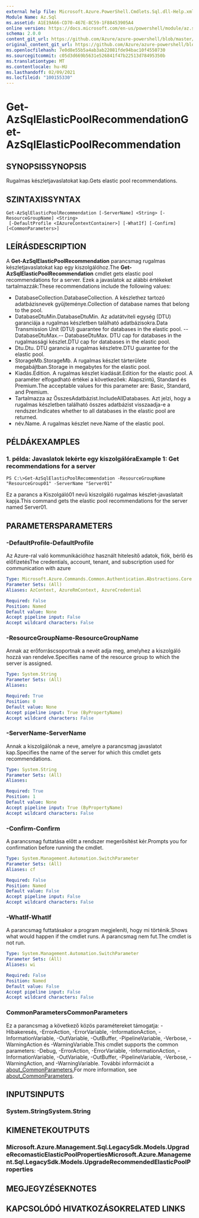 ```yaml
---
external help file: Microsoft.Azure.PowerShell.Cmdlets.Sql.dll-Help.xml
Module Name: Az.Sql
ms.assetid: A1E19A66-CD70-467E-8C59-1F88453905A4
online version: https://docs.microsoft.com/en-us/powershell/module/az.sql/get-azsqlelasticpoolrecommendation
schema: 2.0.0
content_git_url: https://github.com/Azure/azure-powershell/blob/master/src/Sql/Sql/help/Get-AzSqlElasticPoolRecommendation.md
original_content_git_url: https://github.com/Azure/azure-powershell/blob/master/src/Sql/Sql/help/Get-AzSqlElasticPoolRecommendation.md
ms.openlocfilehash: 7e0d8e55b5a4ab3ab22081fde94bac10f4550730
ms.sourcegitcommit: c05d3d669b5631e526841f47b22513d78495350b
ms.translationtype: MT
ms.contentlocale: hu-HU
ms.lasthandoff: 02/09/2021
ms.locfileid: "100155330"
---
```

# <span data-ttu-id="46c5f-101">Get-AzSqlElasticPoolRecommendation</span><span class="sxs-lookup"><span data-stu-id="46c5f-101">Get-AzSqlElasticPoolRecommendation</span></span>

## <span data-ttu-id="46c5f-102">SYNOPSIS</span><span class="sxs-lookup"><span data-stu-id="46c5f-102">SYNOPSIS</span></span>
<span data-ttu-id="46c5f-103">Rugalmas készletjavaslatokat kap.</span><span class="sxs-lookup"><span data-stu-id="46c5f-103">Gets elastic pool recommendations.</span></span>

## <span data-ttu-id="46c5f-104">SZINTAXIS</span><span class="sxs-lookup"><span data-stu-id="46c5f-104">SYNTAX</span></span>

```
Get-AzSqlElasticPoolRecommendation [-ServerName] <String> [-ResourceGroupName] <String>
 [-DefaultProfile <IAzureContextContainer>] [-WhatIf] [-Confirm] [<CommonParameters>]
```

## <span data-ttu-id="46c5f-105">LEÍRÁS</span><span class="sxs-lookup"><span data-stu-id="46c5f-105">DESCRIPTION</span></span>
<span data-ttu-id="46c5f-106">A **Get-AzSqlElasticPoolRecommendation** parancsmag rugalmas készletjavaslatokat kap egy kiszolgálóhoz.</span><span class="sxs-lookup"><span data-stu-id="46c5f-106">The **Get-AzSqlElasticPoolRecommendation** cmdlet gets elastic pool recommendations for a server.</span></span>
<span data-ttu-id="46c5f-107">Ezek a javaslatok az alábbi értékeket tartalmazzák:</span><span class="sxs-lookup"><span data-stu-id="46c5f-107">These recommendations include the following values:</span></span>
- <span data-ttu-id="46c5f-108">DatabaseCollection.</span><span class="sxs-lookup"><span data-stu-id="46c5f-108">DatabaseCollection.</span></span> <span data-ttu-id="46c5f-109">A készlethez tartozó adatbázisnevek gyűjteménye.</span><span class="sxs-lookup"><span data-stu-id="46c5f-109">Collection of database names that belong to the pool.</span></span> 
- <span data-ttu-id="46c5f-110">DatabaseDtuMin.</span><span class="sxs-lookup"><span data-stu-id="46c5f-110">DatabaseDtuMin.</span></span> <span data-ttu-id="46c5f-111">Az adatátviteli egység (DTU) garanciája a rugalmas készletben található adatbázisokra.</span><span class="sxs-lookup"><span data-stu-id="46c5f-111">Data Transmission Unit (DTU) guarantee for databases in the elastic pool.</span></span> 
 <span data-ttu-id="46c5f-112">-- DatabaseDtuMax.</span><span class="sxs-lookup"><span data-stu-id="46c5f-112">-- DatabaseDtuMax.</span></span> <span data-ttu-id="46c5f-113">DTU cap for databases in the rugalmassági készlet.</span><span class="sxs-lookup"><span data-stu-id="46c5f-113">DTU cap for databases in the elastic pool.</span></span> 
- <span data-ttu-id="46c5f-114">Dtu.</span><span class="sxs-lookup"><span data-stu-id="46c5f-114">Dtu.</span></span> <span data-ttu-id="46c5f-115">DTU garancia a rugalmas készletre.</span><span class="sxs-lookup"><span data-stu-id="46c5f-115">DTU guarantee for the elastic pool.</span></span> 
- <span data-ttu-id="46c5f-116">StorageMb.</span><span class="sxs-lookup"><span data-stu-id="46c5f-116">StorageMb.</span></span> <span data-ttu-id="46c5f-117">A rugalmas készlet tárterülete megabájtban.</span><span class="sxs-lookup"><span data-stu-id="46c5f-117">Storage in megabytes for the elastic pool.</span></span> 
- <span data-ttu-id="46c5f-118">Kiadás.</span><span class="sxs-lookup"><span data-stu-id="46c5f-118">Edition.</span></span> <span data-ttu-id="46c5f-119">A rugalmas készlet kiadását.</span><span class="sxs-lookup"><span data-stu-id="46c5f-119">Edition for the elastic pool.</span></span> <span data-ttu-id="46c5f-120">A paraméter elfogadható értékei a következőek: Alapszintű, Standard és Premium.</span><span class="sxs-lookup"><span data-stu-id="46c5f-120">The acceptable values for this parameter are: Basic, Standard, and Premium.</span></span> 
- <span data-ttu-id="46c5f-121">Tartalmazza az ÖsszesAdatbázist.</span><span class="sxs-lookup"><span data-stu-id="46c5f-121">IncludeAllDatabases.</span></span> <span data-ttu-id="46c5f-122">Azt jelzi, hogy a rugalmas készletben található összes adatbázist visszaadja-e a rendszer.</span><span class="sxs-lookup"><span data-stu-id="46c5f-122">Indicates whether to all databases in the elastic pool are returned.</span></span> 
- <span data-ttu-id="46c5f-123">név.</span><span class="sxs-lookup"><span data-stu-id="46c5f-123">Name.</span></span> <span data-ttu-id="46c5f-124">A rugalmas készlet neve.</span><span class="sxs-lookup"><span data-stu-id="46c5f-124">Name of the elastic pool.</span></span>

## <span data-ttu-id="46c5f-125">PÉLDÁK</span><span class="sxs-lookup"><span data-stu-id="46c5f-125">EXAMPLES</span></span>

### <span data-ttu-id="46c5f-126">1. példa: Javaslatok lekérte egy kiszolgálóra</span><span class="sxs-lookup"><span data-stu-id="46c5f-126">Example 1: Get recommendations for a server</span></span>
```
PS C:\>Get-AzSqlElasticPoolRecommendation -ResourceGroupName "ResourceGroup01" -ServerName "Server01"
```

<span data-ttu-id="46c5f-127">Ez a parancs a Kiszolgáló01 nevű kiszolgáló rugalmas készlet-javaslatait kapja.</span><span class="sxs-lookup"><span data-stu-id="46c5f-127">This command gets the elastic pool recommendations for the server named Server01.</span></span>

## <span data-ttu-id="46c5f-128">PARAMETERS</span><span class="sxs-lookup"><span data-stu-id="46c5f-128">PARAMETERS</span></span>

### <span data-ttu-id="46c5f-129">-DefaultProfile</span><span class="sxs-lookup"><span data-stu-id="46c5f-129">-DefaultProfile</span></span>
<span data-ttu-id="46c5f-130">Az Azure-ral való kommunikációhoz használt hitelesítő adatok, fiók, bérlő és előfizetés</span><span class="sxs-lookup"><span data-stu-id="46c5f-130">The credentials, account, tenant, and subscription used for communication with azure</span></span>

```yaml
Type: Microsoft.Azure.Commands.Common.Authentication.Abstractions.Core.IAzureContextContainer
Parameter Sets: (All)
Aliases: AzContext, AzureRmContext, AzureCredential

Required: False
Position: Named
Default value: None
Accept pipeline input: False
Accept wildcard characters: False
```

### <span data-ttu-id="46c5f-131">-ResourceGroupName</span><span class="sxs-lookup"><span data-stu-id="46c5f-131">-ResourceGroupName</span></span>
<span data-ttu-id="46c5f-132">Annak az erőforráscsoportnak a nevét adja meg, amelyhez a kiszolgáló hozzá van rendelve.</span><span class="sxs-lookup"><span data-stu-id="46c5f-132">Specifies name of the resource group to which the server is assigned.</span></span>

```yaml
Type: System.String
Parameter Sets: (All)
Aliases:

Required: True
Position: 0
Default value: None
Accept pipeline input: True (ByPropertyName)
Accept wildcard characters: False
```

### <span data-ttu-id="46c5f-133">-ServerName</span><span class="sxs-lookup"><span data-stu-id="46c5f-133">-ServerName</span></span>
<span data-ttu-id="46c5f-134">Annak a kiszolgálónak a neve, amelyre a parancsmag javaslatot kap.</span><span class="sxs-lookup"><span data-stu-id="46c5f-134">Specifies the name of the server for which this cmdlet gets recommendations.</span></span>

```yaml
Type: System.String
Parameter Sets: (All)
Aliases:

Required: True
Position: 1
Default value: None
Accept pipeline input: True (ByPropertyName)
Accept wildcard characters: False
```

### <span data-ttu-id="46c5f-135">-Confirm</span><span class="sxs-lookup"><span data-stu-id="46c5f-135">-Confirm</span></span>
<span data-ttu-id="46c5f-136">A parancsmag futtatása előtt a rendszer megerősítést kér.</span><span class="sxs-lookup"><span data-stu-id="46c5f-136">Prompts you for confirmation before running the cmdlet.</span></span>

```yaml
Type: System.Management.Automation.SwitchParameter
Parameter Sets: (All)
Aliases: cf

Required: False
Position: Named
Default value: False
Accept pipeline input: False
Accept wildcard characters: False
```

### <span data-ttu-id="46c5f-137">-WhatIf</span><span class="sxs-lookup"><span data-stu-id="46c5f-137">-WhatIf</span></span>
<span data-ttu-id="46c5f-138">A parancsmag futtatásakor a program megjeleníti, hogy mi történik.</span><span class="sxs-lookup"><span data-stu-id="46c5f-138">Shows what would happen if the cmdlet runs.</span></span>
<span data-ttu-id="46c5f-139">A parancsmag nem fut.</span><span class="sxs-lookup"><span data-stu-id="46c5f-139">The cmdlet is not run.</span></span>

```yaml
Type: System.Management.Automation.SwitchParameter
Parameter Sets: (All)
Aliases: wi

Required: False
Position: Named
Default value: False
Accept pipeline input: False
Accept wildcard characters: False
```

### <span data-ttu-id="46c5f-140">CommonParameters</span><span class="sxs-lookup"><span data-stu-id="46c5f-140">CommonParameters</span></span>
<span data-ttu-id="46c5f-141">Ez a parancsmag a következő közös paramétereket támogatja: -Hibakeresés, -ErrorAction, -ErrorVariable, -InformationAction, -InformationVariable, -OutVariable, -OutBuffer, -PipelineVariable, -Verbose, -WarningAction és -WarningVariable.</span><span class="sxs-lookup"><span data-stu-id="46c5f-141">This cmdlet supports the common parameters: -Debug, -ErrorAction, -ErrorVariable, -InformationAction, -InformationVariable, -OutVariable, -OutBuffer, -PipelineVariable, -Verbose, -WarningAction, and -WarningVariable.</span></span> <span data-ttu-id="46c5f-142">További információt a [about_CommonParameters.](http://go.microsoft.com/fwlink/?LinkID=113216)</span><span class="sxs-lookup"><span data-stu-id="46c5f-142">For more information, see [about_CommonParameters](http://go.microsoft.com/fwlink/?LinkID=113216).</span></span>

## <span data-ttu-id="46c5f-143">INPUTS</span><span class="sxs-lookup"><span data-stu-id="46c5f-143">INPUTS</span></span>

### <span data-ttu-id="46c5f-144">System.String</span><span class="sxs-lookup"><span data-stu-id="46c5f-144">System.String</span></span>

## <span data-ttu-id="46c5f-145">KIMENETEK</span><span class="sxs-lookup"><span data-stu-id="46c5f-145">OUTPUTS</span></span>

### <span data-ttu-id="46c5f-146">Microsoft.Azure.Management.Sql.LegacySdk.Models.UpgradeRecomasticElasticPoolProperties</span><span class="sxs-lookup"><span data-stu-id="46c5f-146">Microsoft.Azure.Management.Sql.LegacySdk.Models.UpgradeRecommendedElasticPoolProperties</span></span>

## <span data-ttu-id="46c5f-147">MEGJEGYZÉSEK</span><span class="sxs-lookup"><span data-stu-id="46c5f-147">NOTES</span></span>

## <span data-ttu-id="46c5f-148">KAPCSOLÓDÓ HIVATKOZÁSOK</span><span class="sxs-lookup"><span data-stu-id="46c5f-148">RELATED LINKS</span></span>
